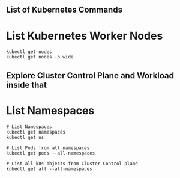 ## List of Kubernetes Commands
# List Kubernetes Worker Nodes
```
kubectl get nodes 
kubectl get nodes -o wide
```

## Explore Cluster Control Plane and Workload inside that
# List Namespaces
```
# List Namespaces
kubectl get namespaces
kubectl get ns

# List Pods from all namespaces
kubectl get pods --all-namespaces

# List all k8s objects from Cluster Control plane
kubectl get all --all-namespaces
```